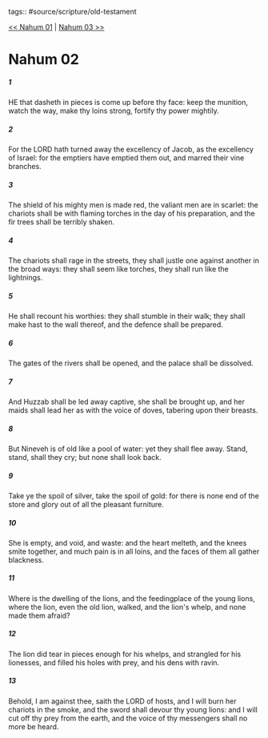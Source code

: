 tags:: #source/scripture/old-testament

[<< Nahum 01](/old-testament/34_Nahum/Nahum_01.md) | [Nahum 03 >>](/old-testament/34_Nahum/Nahum_03.md)

# Nahum 02

##### 1

HE that dasheth in pieces is come up before thy face: keep the munition, watch the way, make thy loins strong, fortify thy power mightily.

##### 2

For the LORD hath turned away the excellency of Jacob, as the excellency of Israel: for the emptiers have emptied them out, and marred their vine branches.

##### 3

The shield of his mighty men is made red, the valiant men are in scarlet: the chariots shall be with flaming torches in the day of his preparation, and the fir trees shall be terribly shaken.

##### 4

The chariots shall rage in the streets, they shall justle one against another in the broad ways: they shall seem like torches, they shall run like the lightnings.

##### 5

He shall recount his worthies: they shall stumble in their walk; they shall make hast to the wall thereof, and the defence shall be prepared.

##### 6

The gates of the rivers shall be opened, and the palace shall be dissolved.

##### 7

And Huzzab shall be led away captive, she shall be brought up, and her maids shall lead her as with the voice of doves, tabering upon their breasts.

##### 8

But Nineveh is of old like a pool of water: yet they shall flee away. Stand, stand, shall they cry; but none shall look back.

##### 9

Take ye the spoil of silver, take the spoil of gold: for there is none end of the store and glory out of all the pleasant furniture.

##### 10

She is empty, and void, and waste: and the heart melteth, and the knees smite together, and much pain is in all loins, and the faces of them all gather blackness.

##### 11

Where is the dwelling of the lions, and the feedingplace of the young lions, where the lion, even the old lion, walked, and the lion's whelp, and none made them afraid?

##### 12

The lion did tear in pieces enough for his whelps, and strangled for his lionesses, and filled his holes with prey, and his dens with ravin.

##### 13

Behold, I am against thee, saith the LORD of hosts, and I will burn her chariots in the smoke, and the sword shall devour thy young lions: and I will cut off thy prey from the earth, and the voice of thy messengers shall no more be heard.
